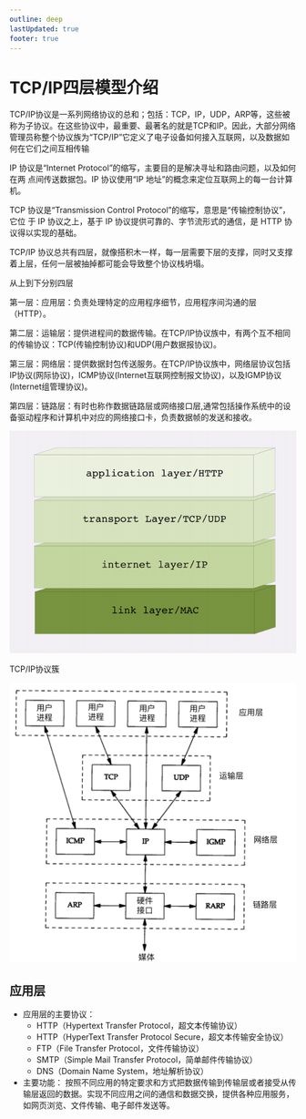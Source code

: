 ```yaml
---
outline: deep
lastUpdated: true
footer: true
---
```


# TCP/IP四层模型介绍

TCP/IP协议是一系列网络协议的总和；包括：TCP，IP，UDP，ARP等，这些被称为子协议。在这些协议中，最重要、最著名的就是TCP和IP。因此，大部分网络管理员称整个协议族为“TCP/IP”它定义了电子设备如何接入互联网，以及数据如何在它们之间互相传输

IP 协议是“Internet Protocol”的缩写，主要目的是解决寻址和路由问题，以及如何在两 点间传送数据包。IP 协议使用“IP 地址”的概念来定位互联网上的每一台计算机。

​TCP 协议是“Transmission Control Protocol”的缩写，意思是“传输控制协议”，它位 于 IP 协议之上，基于 IP 协议提供可靠的、字节流形式的通信，是 HTTP 协议得以实现的基础。

​TCP/IP 协议总共有四层，就像搭积木一样，每一层需要下层的支撑，同时又支撑着上层，任何一层被抽掉都可能会导致整个协议栈坍塌。

从上到下分别四层

第一层：应用层：负责处理特定的应用程序细节，应用程序间沟通的层（HTTP）。

第二层：运输层：提供进程间的数据传输。在TCP/IP协议族中，有两个互不相同的传输协议：TCP(传输控制协议)和UDP(用户数据报协议)。

第三层：网络层：提供数据封包传送服务。在TCP/IP协议族中，网络层协议包括IP协议(网际协议)，ICMP协议(Internet互联网控制报文协议)，以及IGMP协议(Internet组管理协议)。


第四层：链路层：有时也称作数据链路层或网络接口层,通常包括操作系统中的设备驱动程序和计算机中对应的网络接口卡，负责数据帧的发送和接收。

![TCP/IP四层模型](image.png)

TCP/IP协议簇

![TCP/IP协议簇](image-1.png)

## 应用层

- 应用层的主要协议：
  - HTTP（Hypertext Transfer Protocol，超文本传输协议）
  - HTTP（HyperText Transfer Protocol Secure，超文本传输安全协议）
  - FTP（File Transfer Protocol，文件传输协议）
  - SMTP（Simple Mail Transfer Protocol，简单邮件传输协议）
  - DNS（Domain Name System，地址解析协议）
- 主要功能：
按照不同应用的特定要求和方式把数据传输到传输层或者接受从传输层返回的数据。实现不同应用之间的通信和数据交换，提供各种应用服务，如网页浏览、文件传输、电子邮件发送等。